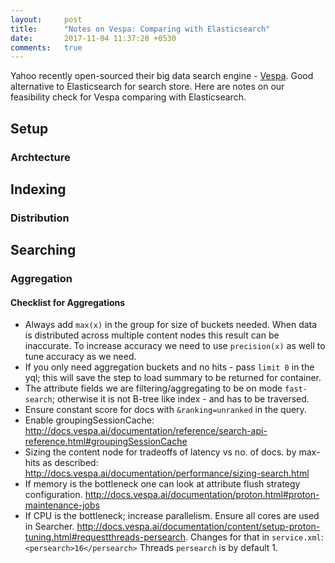 ```yaml
---
layout:     post
title:      "Notes on Vespa: Comparing with Elasticsearch"
date:       2017-11-04 11:37:20 +0530
comments:   true
---
```


Yahoo recently open-sourced their big data search engine - [Vespa](https://github.com/vespa-engine/vespa). Good alternative to Elasticsearch for search store. Here are notes on our feasibility check for Vespa comparing with Elasticsearch.

## Setup

### Archtecture

## Indexing

### Distribution

## Searching

### Aggregation

#### Checklist for Aggregations
- Always add `max(x)` in the group for size of buckets needed. When data is distributed across multiple content nodes this result can be inaccurate. To increase accuracy we need to use `precision(x)` as well to tune accuracy as we need.
- If you only need aggregation buckets and no hits - pass `limit 0` in the yql; this will save the step to load summary to be returned for container.
- The attribute fields we are filtering/aggregating to be on mode `fast-search`; otherwise it is not B-tree like index - and has to be traversed.
- Ensure constant score for docs with `&ranking=unranked` in the query.
- Enable groupingSessionCache: http://docs.vespa.ai/documentation/reference/search-api-reference.html#groupingSessionCache
- Sizing the content node for tradeoffs of latency vs no. of docs. by max-hits as described: http://docs.vespa.ai/documentation/performance/sizing-search.html
- If memory is the bottleneck one can look at attribute flush strategy configuration. http://docs.vespa.ai/documentation/proton.html#proton-maintenance-jobs
- If CPU is the bottleneck; increase parallelism. Ensure all cores are used in Searcher. http://docs.vespa.ai/documentation/content/setup-proton-tuning.html#requestthreads-persearch. Changes for that in `service.xml`:
    `<persearch>16</persearch>`
    Threads `persearch` is by default 1.